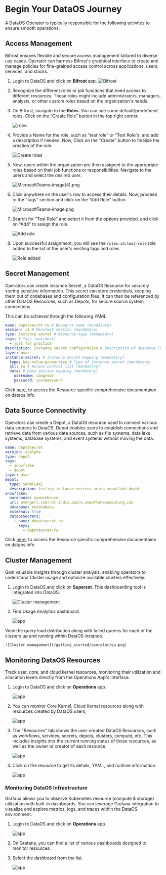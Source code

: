 # Begin Your DataOS Journey


A DataOS Operator is typically responsible for the following activites to ensure smooth operations:

## Access Management

Bifrost ensures flexible and secure access management tailored to diverse use cases. Operator can harness Bifrost's graphical interface to create and manage policies for fine-grained access control across applications, users, services, and stacks.

1. Login to DataOS and click on **Bifrost** app.
   ![Bifrost](/getting_started/operator/home_bifrost.png)

2. Recognize the different roles or job functions that need access to different resources. These roles might include administrators, managers, analysts, or other custom roles based on the organization's needs.

3. On Bifrost, navigate to the **Roles**. 
   You can see some default/predefined roles. Click on the “Create Role” button in the top right corner.
    
    ![roles](/getting_started/operator/roles.png)
    
4. Provide a Name for the role, such as "test role" or “Test Role”s, and add a description if needed. Now, Click on the "Create" button to finalize the creation of the role.
    
    ![Create roles](/getting_started/operator/create_roles.png)
    
5. Now, users within the organization are then assigned to the appropriate roles based on their job functions or responsibilities. Navigate to the users and select the desired user.
    
    ![MicrosoftTeams-image(4).png](/getting_started/operator/users.png)
    
6. Click anywhere on the user's row to access their details. Now, proceed to the "tags" section and click on the "Add Role" button.
    
    ![MicrosoftTeams-image.png](/getting_started/operator/create_roles.png)
    

7. Search for "Test Role" and select it from the options provided. and click on "Add" to assign the role.
    
    ![Add role](/getting_started/operator/add_role_to_user.png)
    
8. Upon successful assignment, you will see the `roles:id:test-role` role added to the list of the user's existing tags and roles.
    
    ![Role added](/getting_started/operator/role_added.png)


## Secret Management

Operators can create Instance Secret, a DataOS Resource for securely storing sensitive information. This secret can store credentials, keeping them out of codebases and configuration files. It can then be referenced by other DataOS Resources, such as Depots, for secure source system connections.

This can be achieved through the following YAML. 

```yaml
name: depotsecret-rw # Resource name (mandatory)
version: v1 # Manifest version (mandatory)
type: instance-secret # Resource-type (mandatory)
tags: # Tags (optional)
  - just for practice
description: instance secret configuration # Description of Resource (optional)
layer: user
instance-secret: # Instance Secret mapping (mandatory)
  type: key-value-properties # Type of Instance-secret (mandatory)
  acl: rw # Access control list (mandatory)
  data: # Data section mapping (mandatory)
    username: iamgroot
    password: yourpassword

```

Click [here](/resources/instance_secrets/), to access the Resource specific comprehensive documentaion on dataos.info.

## Data Source Connectivity

Operators can create a Depot, a DataOS resource used to connect various data sources to DataOS. Depot enables users to establish connections and retrieve data from various data sources, such as file systems, data lake systems, database systems, and event systems without moving the data. 

```yaml
name: depotsecret
version: v2alpha
type: depot
tags:
  - snowflake
  - depot
layer: user
depot:
  type: SNOWFLAKE
  description: testing instance secrets using snowflake depot
snowflake:
  warehouse: mywarehouse
  url: avengers.central-india.azure.snowflakecomputing.com
  database: mydatabase
  external: true
  dataosSecrets:
    - name: depotsecret-rw
      keys:
        - depotsecret-rw
```

Click [here](/resources/depots/), to access the Resource specific comprehensive documentaion on dataos.info.

## Cluster Management

Gain valuable insights through cluster analysis, enabling operators to understand Cluster usage and optimize available clusters effectively. 

1. Login to DataOS and click on **Superset**. This dashboarding tool is integrated into DataOS.
   
    ![Cluster management](/getting_started/operator/home_superset.png)
   
2. Find Usage Analytics dashboard.

    ![app](/getting_started/operator/cu.png)

View the query load distribution along with failed queries for each of the clusters up and running within DataOS instance.

    ![Cluster management](/getting_started/operator/qu.png)

## Monitoring DataOS Resources

Track user, core, and cloud kernel resources, monitoring their utilization and allocation levels directly from the Operations App's interface.

1. Login to DataOS and click on **Operations** app. 
   
   ![app](/getting_started/operator/home_operations.png)

2. You can monitor Core Kernel, Cloud Kernel resources along with resources created by DataOS users,

   ![app](/getting_started/operator/operations_app.png)

3. The "Resources" tab shows the user-created DataOS Resources, such as workflows, services, secrets, depots, clusters, compute, etc. This includes insights into the current running status of these resources, as well as the owner or creator of each resource.

    ![app](/getting_started/operator/operations_workflow.png)

4. Click on the resource to get its details, YAML, and runtime information.

    ![app](/getting_started/operator/resource_runtime.png)

### Monitoring DataOS Infrastructure

Grafana allows you to observe Kubernetes resource (compute & storage) utilization with built-in dashboards. You can leverage Grafana integration to visualize and explore metrics, logs, and traces within the DataOS environment.

1. Login to DataOS and click on **Operations** app. 
   
    ![app](/getting_started/operator/home_grafana.png)

2. On Grafana, you can find a list of various dashboards designed to monitor resources. 

3. Select the dashboard from the list.

    ![app](/getting_started/operator/grafana_dashboard.png)






